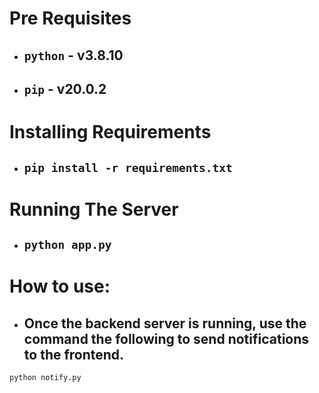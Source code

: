 # Pre Requisites

- ## `python` - v3.8.10

- ## `pip` - v20.0.2

# Installing Requirements

- ## `pip install -r requirements.txt`

# Running The Server

- ## `python app.py`

# How to use:

- ## Once the backend server is running, use the command the following to send notifications to the frontend.

```
python notify.py
```
